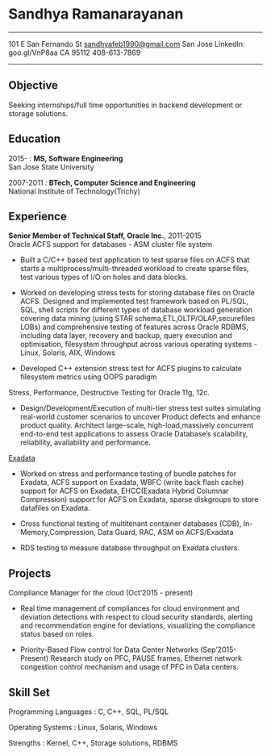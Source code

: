 Sandhya Ramanarayanan
======================

-----------------------     ----------------------------
101 E San Fernando St       sandhyafeb1990@gmail.com
San Jose                    LinkedIn: goo.gl/VnP8aa
CA 95112                    408-613-7869
-----------------------     ----------------------------

Objective
---------

Seeking internships/full time opportunities in backend development or storage
solutions.

Education
---------

2015-
:   **MS, Software Engineering**\
    San Jose State University

2007-2011
:   **BTech, Computer Science and Engineering**\
    National Institute of Technology(Trichy)

Experience
----------
**Senior Member of Technical Staff, Oracle Inc.**, 2011-2015\
Oracle ACFS support for databases - ASM cluster file system

* Built a C/C++ based test application to test sparse files on ACFS that
  starts a multiprocess/multi-threaded workload to create sparse files,
  test various types of I/O on holes and data blocks.

* Worked on developing stress tests for storing database files on Oracle ACFS.
  Designed and implemented test framework based on PL/SQL, SQL, shell scripts
  for different types of database workload generation covering data mining
  (using STAR schema,ETL,OLTP/OLAP,securefiles LOBs) and comprehensive testing
  of features across Oracle RDBMS, including data layer, recovery and backup,
  query execution and optimisation, filesystem throughput across various
  operating systems - Linux, Solaris, AIX, Windows

* Developed C++ extension stress test for ACFS plugins to calculate filesystem
  metrics using OOPS paradigm

Stress, Performance, Destructive Testing for Oracle 11g, 12c.

* Design/Development/Execution of multi-tier stress test suites simulating
  real-world customer scenarios to uncover Product defects and enhance product
  quality. Architect large-scale, high-load,massively concurrent end-to-end
  test applications to assess Oracle Database’s scalability, reliability,
  availability and performance.

[Exadata](https://www.oracle.com/engineered-systems/exadata/index.html)

* Worked on stress and performance testing of bundle patches for Exadata,
  ACFS support on Exadata, WBFC (write back flash cache) support for ACFS on
  Exadata, EHCC(Exadata Hybrid Columnar Compression) support for ACFS on
  Exadata, sparse diskgroups to store datafiles on Exadata.

* Cross functional testing of multitenant container databases (CDB),
  In-Memory,Compression, Data Guard, RAC, ASM on ACFS/Exadata

* RDS testing to measure database throughput on Exadata clusters.

Projects
------------

Compliance Manager for the cloud (Oct’2015 - present)

* Real time management of compliances for cloud environment and deviation
  detections with respect to cloud security standards, alerting and
  recommendation engine for deviations, visualizing the compliance status
  based on roles.
 
* Priority-Based Flow control for Data Center Networks (Sep’2015-Present)
  Research study on PFC, PAUSE frames, Ethernet network congestion control
  mechanism and usage of PFC in Data  centers.

Skill Set
------------

Programming Languages
:   C, C++, SQL, PL/SQL

Operating Systems
:   Linux, Solaris, Windows

Strengths
:   Kernel, C++, Storage solutions, RDBMS
